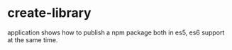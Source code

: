 # create-library
application shows how to publish a npm package both in es5, es6 support at the same time.

